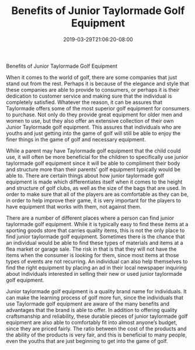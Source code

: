 ﻿---
title: "Benefits of Junior Taylormade Golf Equipment"
date: 2019-03-29T21:06:20-08:00
description: "junior golf Tips for Web Success"
featured_image: "/images/junior golf.jpg"
tags: ["junior golf"]
---

Benefits of Junior Taylormade Golf Equipment

When it comes to the world of golf, there are some companies that just stand out from the rest.  Perhaps it is because of the elegance and style that these companies are able to provide to consumers, or perhaps it is their dedication to customer service and making sure that the individual is completely satisfied.  Whatever the reason, it can be assures that Taylormade offers some of the most superior golf equipment for consumers to purchase.  Not only do they provide great equipment for older men and women to use, but they also offer an extensive collection of their own Junior Taylormade golf equipment.  This assures that individuals who are youths and just getting into the game of golf will still be able to enjoy the finer things in the game of golf and necessary equipment.

While a parent may have Taylormade golf equipment that the child could use, it will often be more beneficial for the children to specifically use junior taylormade golf equipment since it will be able to compliment their body and structure more than their parents’ golf equipment typically would be able to.  There are certain things about how junior taylormade golf equipment is made which differentiates itself when it comes to the height and structure of golf clubs, as well as the size of the bags that are used.  In order to make sure that all of the players are as comfortable as they can be, in order to help improve their game, it is very important for the players to have equipment that works with them, not against them.

There are a number of different places where a person can find junior taylormade golf equipment.  While it is typically easy to find these items at a sporting goods store that carries quality items, this is not the only place to find junior taylormade golf equipment.  Sometimes there is the chance that an individual would be able to find these types of materials and items at a flea market or garage sale.  The risk in that is that they will not have the items when the consumer is looking for them, since most items at those types of events are not recurring.  An individual can also help themselves to find the right equipment by placing an ad in their local newspaper inquiring about individuals interested in selling their new or used junior taylormade golf equipment.  

Junior taylormade golf equipment is a quality brand name for individuals.  It can make the learning process of golf more fun, since the individuals that use Taylormade golf equipment are aware of the many benefits and advantages that the brand is able to offer.  In addition to offering quality craftsmanship and reliability, these durable pieces of junior taylormade golf equipment are also able to comfortably fit into almost anyone’s budget, since they are priced fairly.  The ratio between the cost of the products and the ability of the products is very fair, and this is beneficial to many people, even the youths that are just beginning to get into the game of golf.

